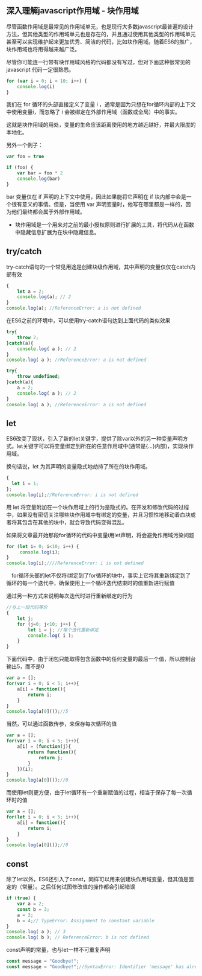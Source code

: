 ## 深入理解javascript作用域 - 块作用域

尽管函数作用域是最常见的作用域单元，也是现行大多数javascript最普遍的设计方法，但其他类型的作用域单元也是存在的，并且通过使用其他类型的作用域单元甚至可以实现维护起来更加优秀、简洁的代码，比如块作用域。随着ES6的推广，块作用域也将用得越来越广泛。



尽管你可能连一行带有块作用域风格的代码都没有写过，但对下面这种很常见的 javascript 代码一定很熟悉。

~~~javascript
for (var i = 0; i < 10; i++) {
    console.log(i)
}
~~~

我们在 for 循环的头部直接定义了变量 i ，通常是因为只想在for循环内部的上下文中使用变量i，而忽略了 i  会被绑定在外部作用域（函数或全局）中的事实。



这就是块作用域的用处，变量的生命应该距离使用的地方越近越好，并最大限度的本地化。

另外一个例子：

~~~javascript
var foo = true

if (foo) {
    var bar = foo * 2
    console.log(bar)
}
~~~

bar 变量仅在 if 声明的上下文中使用，因此如果能将它声明在 if 块内部中会是一个很有意义的事情。但是，当使用 var 声明变量时，他写在哪里都是一样的，因为他们最终都会属于外部作用域。

+ 块作用域是一个用来对之前的最小授权原则进行扩展的工具，将代码从在函数中隐藏信息扩展为在块中隐藏信息。



## try/catch

try-catch语句的一个常见用途是创建块级作用域，其中声明的变量仅仅在catch内部有效

~~~javascript
{
    let a = 2;
    console.log(a); // 2
}
console.log(a); //ReferenceError: a is not defined
~~~



在ES6之前的环境中，可以使用try-catch语句达到上面代码的类似效果

~~~javascript
try{
    throw 2;
}catch(a){
    console.log( a ); // 2
}
console.log( a ); //ReferenceError: a is not defined
~~~



~~~javascript
try{
    throw undefined;
}catch(a){
    a = 2;
    console.log( a ); // 2
}
console.log( a ); //ReferenceError: a is not defined
~~~



## let

ES6改变了现状，引入了新的let关键字，提供了除var以外的另一种变量声明方式。let关键字可以将变量绑定到所在的任意作用域中(通常是{...}内部)，实现块作用域。

换句话说，let 为其声明的变量隐式地劫持了所在的块作用域。

~~~javascript
{
  let i = 1;  
};
console.log(i);//ReferenceError: i is not defined
~~~

用 let 将变量附加在一个块作用域上的行为是隐式的。在开发和修改代码的过程中，如果没有密切关注哪些块作用域中有绑定的变量，并且习惯性地移动着血块或者将其包含在其他的块中，就会导致代码变得混乱。



如果将文章最开始那段for循环的代码中变量i用let声明，将会避免作用域污染问题

~~~javascript
for (let i= 0; i<10; i++) {
     console.log(i);
}
console.log(i);////ReferenceError: i is not defined
~~~

　for循环头部的let不仅将i绑定到了for循环的块中，事实上它将其重新绑定到了循环的每一个迭代中，确保使用上一个循环迭代结束时的值重新进行赋值

通过另一种方式来说明每次迭代时进行重新绑定的行为

~~~javascript
//与上一段代码等价
{
    let j;
    for (j=0; j<10; j++) {
        let i = j; //每个迭代重新绑定
        console.log( i );
    }
}
~~~



下面代码中，由于闭包只能取得包含函数中的任何变量的最后一个值，所以控制台输出5，而不是0

~~~javascript
var a = [];
for(var i = 0; i < 5; i++){
    a[i] = function(){
        return i;
    }
}
console.log(a[0]());//5
~~~



当然，可以通过函数传参，来保存每次循环的值

~~~javascript
var a = [];
for(var i = 0; i < 5; i++){
    a[i] = (function(j){
        return function(){
            return j;
        }
    })(i);
}
console.log(a[0]());//0
~~~



而使用let则更方便，由于let循环有一个重新赋值的过程，相当于保存了每一次循环时的值

~~~javascript
var a = [];
for(let i = 0; i < 5; i++){
    a[i] = function(){
        return i;
    }
}
console.log(a[0]());//0
~~~



## const

除了let以外，ES6还引入了const，同样可以用来创建块作用域变量，但其值是固定的（常量）。之后任何试图修改值的操作都会引起错误

~~~javascript
if (true) {
    var a = 2;
    const b = 3; 
    a = 3; 
    b = 4;// TypeError: Assignment to constant variable
}
console.log( a ); // 3
console.log( b ); // ReferenceError: b is not defined
~~~



const声明的常量，也与let一样不可重复声明

~~~javascript
const message = "Goodbye!";
const message = "Goodbye!";//SyntaxError: Identifier 'message' has already been declared
~~~













